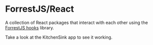 # ForrestJS/React

A collection of React packages that interact with each other using the [ForrestJS hooks](https://github.com/forrestjs/forrestjs/tree/master/packages/hooks) library.

Take a look at the KitchenSink app to see it working.
